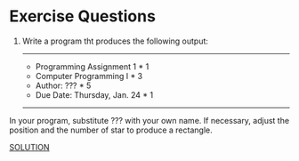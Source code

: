 # Exercise Questions


1. Write a program tht produces the following output:


    *********************************
    *   Programming Assignment 1    * 1
    *   Computer Programming I      * 3
    *   Author: ???                 * 5
    *   Due Date: Thursday, Jan. 24 * 1
    *********************************

In your program, substitute ??? with your own name. If necessary, adjust the position and the number of star to produce 
a rectangle. 


[SOLUTION](Exercise-1.cpp)